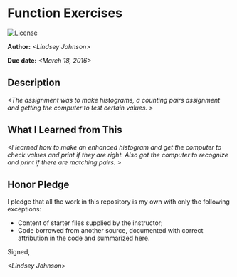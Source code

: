 # Function Exercises

 [![License](http://img.shields.io/badge/license-MIT-blue.svg)](http://en.wikipedia.org/wiki/MIT_License)

**Author:** _\<Lindsey Johnson\>_

**Due date:** _\<March 18, 2016\>_

## Description

_\<The assignment was to make histograms, a counting pairs assignment and getting the computer to test certain values. \>_

## What I Learned from This

_\<I learned how to make an enhanced histogram and get the computer to check values and print if they are right. Also got the computer to recognize and print if there are matching pairs. \>_

## Honor Pledge

I pledge that all the work in this repository is my own with only the following exceptions:

* Content of starter files supplied by the instructor;
* Code borrowed from another source, documented with correct attribution in the code and summarized here.

Signed,

_\<Lindsey Johnson\>_

